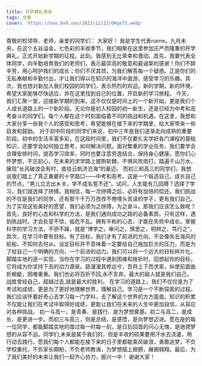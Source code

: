 ```yaml
---
title: 开学典礼演讲
tags: 文章
cover: 'https://ooo.0x0.ooo/2023/12/22/OKge71.webp'
---
```

尊敬的校领导、老师，亲爱的同学们：
大家好！
我是学生代表name。九月未央，在这个五谷溢金，七色彩的丰收季节，我们相聚在这里参加庄严而隆重的开学典礼，正式开始新学期的征程。此刻。我感到无比荣幸和激动。首先，我要代表全体同学，向辛勤培育我们的老师们，表示最崇高的敬意和最诚挚的感谢！你们不辞辛劳，用心呵护我们的成长；你们不厌其烦，为我们解答每一个疑惑。正是你们的无私奉献和辛勤付出，才让我们得以在知识的海洋中遨游，感受学习的乐趣。其次，我也想对新加入我们校园的同学们，表示热烈的欢迎。新的学期，新的环境，希望大家能够尽快适应，并在这里找到自己的位置，开启新的学习旅程。
今天，我们汇聚一堂，迎接新学期的到来。这不仅仅是时间上的一个新开始，更是我们个人成长道路上的一个新阶段。无论你是初入校园的初一新生，还是已经为中考和高考奋斗的同学们。每个人都在这个时刻面临着不同的挑战和机遇。在这里，我想和大家分享一些我个人的感受和思考，希望能够在接下来的学期里，给大家带来一些启发和鼓励。
对于初中阶段的同学们来说，初中三年是我们逐渐走向成熟的重要阶段。初中的生活丰富多彩，在这段时间里，我们不仅要扎实学好各门课程的基础知识，还要学会如何独立思考，如何解决问题。面对繁重的学业任务，我们要学会合理安排时间，提高学习效率，同时也要注意劳逸结合，保持身心健康。愿你们心怀梦想，不忘初心，在未来的求学路上披荆斩棘，不惧风吹雨打，踏遍千山万水，展现“长风破浪会有时，直挂云帆济沧海”的豪迈。
而初三和高三的同学们，我想说我们踏上了真正重要的十字路口——中考和高考。这是一个锻造自己，成长自己的节点。“男儿立志出乡关，学不成名誓不还”。试问，人生能有几回搏？选择了学习，我们就选择了拼搏。我相信，每一次拼搏之后，必将有加倍的偿还。我们挑战的不仅是我们的同学，还有那千千万万孜孜不倦埋头苦读的学子，更有我们自己。为了实现这些美好的愿望，我们必须为之拼搏，为之奋斗。那我们应该怎么做呢？首先，良好的心态和科学的方法，是我们通向成功之路的必备素质。只有这样，遇到挑战时，才会处变不惊，临危不乱。拥有平和的心态，才能在失败中成长。掌握科学的学习方法，不骄不躁，就是“博学之，审问之，慎思之，明辨之，笃行之”。
其次，在学习中要有目标。有了目标，我们才有了前进的方向，不会像失去海风的航船，不知何去何从。设定目标并不意味着一定要给自己施加巨大的压力，而是为了给自己一个明确的方向，一个前进的动力。我们可以将一个远大的目标碎片化，脚踏实地的逐一实现，当你在学习的过程中遇到困难和挫折时，回想起你的目标，它将成为你坚持下去的动力源泉。路漫漫其修远兮，吾将上下而求索，纵使前面曲折蜿蜓，困难重重。我们也必将百折不回,永不言弃。最大的敌人就是我们自己。战胜曾经自己，超越过去,就是最大的胜利。
在学习的道路上，我们不仅仅是为了考试和成绩，更是为了更好地理解世界，理解自己。学习是一个不断探索的过程，我们应该怀着好奇心去学习每一门学科，去了解这个世界的方方面面。知识的积累不仅能让我们在考试中取得好成绩，更能让我们在未来的人生中更加自信，从容应对各种挑战。
初一与高一，是青春、是践行、是为梦想奠基。初二与高二，是成长、是更进一步。而初三与高三，则是总结，是感悟，是向梦想迈进。愿在座的每一位同学，都能脚踏实地的度过每一时每一刻，是日后回首的问心无愧，是驰骋梦想的从容不迫。同学们,未来是属于我们的，但是丰收的硕果要用汗水去浇灌，用行动去践行。愿我们每个人都能在接下来的日子里都能乘风破浪，勇敢追梦，不负学校重托，不负家长期盼，不负老师教诲，为梦想插上翅膀，展翅翱翔。最后，为了我们美好的未来让我们一起齐心协力，振兴一中！
谢谢大家！